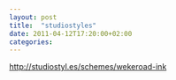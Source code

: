 ```yaml
---
layout: post
title:  "studiostyles"
date: 2011-04-12T17:20:00+02:00
categories: 
---
```


<div dir="ltr" style="text-align: left;" trbidi="on">
<a href="http://studiostyl.es/schemes/wekeroad-ink">http://studiostyl.es/schemes/wekeroad-ink</a>
</div>
<div style="clear: both;"></div>